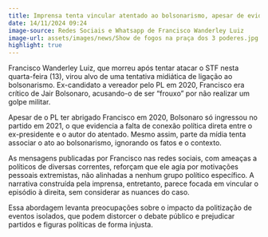 ```yaml
---
title: Imprensa tenta vincular atentado ao bolsonarismo, apesar de evidencias contrárias
date: 14/11/2024 09:24
image-source: Redes Sociais e Whatsapp de Francisco Wanderley Luiz
image-url: assets/images/news/Show de fogos na praça dos 3 poderes.jpg
highlight: true
---
```


Francisco Wanderley Luiz, que morreu após tentar atacar o STF nesta quarta-feira (13), virou alvo de uma tentativa midiática de ligação ao bolsonarismo. Ex-candidato a vereador pelo PL em 2020, Francisco era crítico de Jair Bolsonaro, acusando-o de ser “frouxo” por não realizar um golpe militar.

Apesar de o PL ter abrigado Francisco em 2020, Bolsonaro só ingressou no partido em 2021, o que evidencia a falta de conexão política direta entre o ex-presidente e o autor do atentado. Mesmo assim, parte da mídia tenta associar o ato ao bolsonarismo, ignorando os fatos e o contexto.

As mensagens publicadas por Francisco nas redes sociais, com ameaças a políticos de diversas correntes, reforçam que ele agia por motivações pessoais extremistas, não alinhadas a nenhum grupo político específico. A narrativa construída pela imprensa, entretanto, parece focada em vincular o episódio à direita, sem considerar as nuances do caso.

Essa abordagem levanta preocupações sobre o impacto da politização de eventos isolados, que podem distorcer o debate público e prejudicar partidos e figuras políticas de forma injusta.